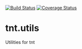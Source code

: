 [![Build Status](https://travis-ci.org/emepyc/tnt.utils.svg?branch=master)](https://travis-ci.org/emepyc/tnt.utils)
[![Coverage Status](https://coveralls.io/repos/emepyc/tnt.utils/badge.png)](https://coveralls.io/r/emepyc/tnt.utils)

tnt.utils
=========

Utilities for tnt
